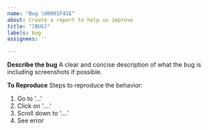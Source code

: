 ```yaml
---
name: "Bug \U0001F41E"
about: Create a report to help us improve
title: "[BUG]"
labels: bug
assignees: ''

---
```


**Describe the bug**
A clear and concise description of what the bug is including screenshots if possible.

**To Reproduce**
Steps to reproduce the behavior:
1. Go to '...'
2. Click on '....'
3. Scroll down to '....'
4. See error
